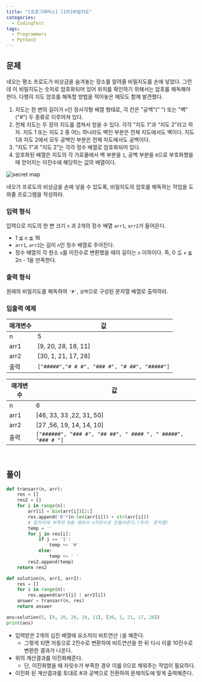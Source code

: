 ```yaml
---
title: "[프로그래머스] [1차]비밀지도"
categories:	
  - CodingTest  
tags:
  - Programmers  
  - Python3
---
```


## 문제

네오는 평소 프로도가 비상금을 숨겨놓는 장소를 알려줄 비밀지도를 손에 넣었다. 그런데 이 비밀지도는 숫자로 암호화되어 있어 위치를 확인하기 위해서는 암호를 해독해야 한다. 다행히 지도 암호를 해독할 방법을 적어놓은 메모도 함께 발견했다.

1. 지도는 한 변의 길이가 `n`인 정사각형 배열 형태로, 각 칸은 "공백"(" ") 또는 "벽"("#") 두 종류로 이루어져 있다.
2. 전체 지도는 두 장의 지도를 겹쳐서 얻을 수 있다. 각각 "지도 1"과 "지도 2"라고 하자. 지도 1 또는 지도 2 중 어느 하나라도 벽인 부분은 전체 지도에서도 벽이다. 지도 1과 지도 2에서 모두 공백인 부분은 전체 지도에서도 공백이다.
3. "지도 1"과 "지도 2"는 각각 정수 배열로 암호화되어 있다.
4. 암호화된 배열은 지도의 각 가로줄에서 벽 부분을 `1`, 공백 부분을 `0`으로 부호화했을 때 얻어지는 이진수에 해당하는 값의 배열이다.

![secret map](http://t1.kakaocdn.net/welcome2018/secret8.png)

네오가 프로도의 비상금을 손에 넣을 수 있도록, 비밀지도의 암호를 해독하는 작업을 도와줄 프로그램을 작성하라.

### 입력 형식

입력으로 지도의 한 변 크기 `n` 과 2개의 정수 배열 `arr1`, `arr2`가 들어온다.

- 1 ≦ `n` ≦ 16
- `arr1`, `arr2`는 길이 `n`인 정수 배열로 주어진다.
- 정수 배열의 각 원소 `x`를 이진수로 변환했을 때의 길이는 `n` 이하이다. 즉, 0 ≦ `x` ≦ 2n - 1을 만족한다.

### 출력 형식

원래의 비밀지도를 해독하여 `'#'`, `공백`으로 구성된 문자열 배열로 출력하라.

### 입출력 예제

| 매개변수 | 값                                            |
| -------- | --------------------------------------------- |
| n        | 5                                             |
| arr1     | [9, 20, 28, 18, 11]                           |
| arr2     | [30, 1, 21, 17, 28]                           |
| 출력     | `["#####","# # #", "### #", "# ##", "#####"]` |

| 매개변수 | 값                                                           |
| -------- | ------------------------------------------------------------ |
| n        | 6                                                            |
| arr1     | [46, 33, 33 ,22, 31, 50]                                     |
| arr2     | [27 ,56, 19, 14, 14, 10]                                     |
| 출력     | `["######", "### #", "## ##", " #### ", " #####", "### # "]` |

<br>

## 풀이

```python
def transarr(n, arr):
    res = []
    res2 = []
    for i in range(n):
        arr[i] = bin(arr[i])[2:]
        res.append('0'*(n-len(arr[i])) + str(arr[i])) 
        # 앞자리에 부족한 0을 채워서 n자릿수로 만들어준다.(주의: 문자열)
        temp = ''
        for j in res[i]:
            if j == '1':
                temp += '#'
            else:
                temp += ' '
        res2.append(temp)
    return res2

def solution(n, arr1, arr2):
    res = []
    for i in range(n):
        res.append(arr1[i] | arr2[i])
    answer = transarr(n, res)
    return answer

ans=solution(5, [9, 20, 28, 18, 11], [30, 1, 21, 17, 28])
print(ans)
```

- 입력받은 2개의 십진 배열에 요소끼리 비트연산 `|`을 해준다.
  - 그렇게 되면 자동으로 2진수로 변환하여 비트연산을 한 뒤 다시 이를 10진수로 변환한 결과가 나온다.
- 위의 계산결과를 이진화해준다.
  - 단, 이진화했을 때 자릿수가 부족한 경우 이를 0으로 채워주는 작업이 필요하다.
- 이진화 된 계산결과를 토대로 #과 공백으로 전환하여 문제의도에 맞게 출력해준다.